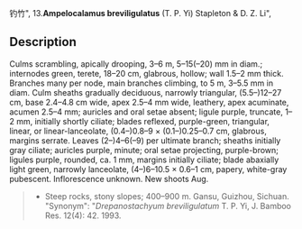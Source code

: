 钓竹",
13.**Ampelocalamus breviligulatus** (T. P. Yi) Stapleton & D. Z. Li",

## Description
Culms scrambling, apically drooping, 3–6 m, 5–15(–20) mm in diam.; internodes green, terete, 18–20 cm, glabrous, hollow; wall 1.5–2 mm thick. Branches many per node, main branches climbing, to 5 m, 3–5.5 mm in diam. Culm sheaths gradually deciduous, narrowly triangular, (5.5–)12–27 cm, base 2.4–4.8 cm wide, apex 2.5–4 mm wide, leathery, apex acuminate, acumen 2.5–4 mm; auricles and oral setae absent; ligule purple, truncate, 1–2 mm, initially shortly ciliate; blades reflexed, purple-green, triangular, linear, or linear-lanceolate, (0.4–)0.8–9 × (0.1–)0.25–0.7 cm, glabrous, margins serrate. Leaves (2–)4–6(–9) per ultimate branch; sheaths initially gray ciliate; auricles purple, minute; oral setae projecting, purple-brown; ligules purple, rounded, ca. 1 mm, margins initially ciliate; blade abaxially light green, narrowly lanceolate, (4–)6–10.5 × 0.6–1 cm, papery, white-gray pubescent. Inflorescence unknown. New shoots Aug.

> * Steep rocks, stony slopes; 400–900 m. Gansu, Guizhou, Sichuan.
  "Synonym": "*Drepanostachyum breviligulatum* T. P. Yi, J. Bamboo Res. 12(4): 42. 1993.
